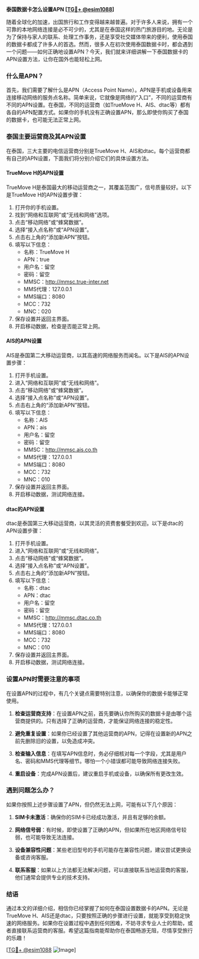 **泰国数据卡怎么设置APN [[TG💪+ @esim1088](https://t.me/s/esim1088)]**

随着全球化的加速，出国旅行和工作变得越来越普遍。对于许多人来说，拥有一个可靠的本地网络连接是必不可少的，尤其是在泰国这样的热门旅游目的地。无论是为了保持与家人的联系、处理工作事务，还是享受社交媒体带来的便利，使用泰国的数据卡都成了许多人的首选。然而，很多人在初次使用泰国数据卡时，都会遇到一个问题——如何正确地设置APN？今天，我们就来详细讲解一下泰国数据卡的APN设置方法，让你在国外也能轻松上网。

### 什么是APN？

首先，我们需要了解什么是APN（Access Point Name）。APN是手机或设备用来连接移动网络的服务点名称。简单来说，它就像是网络的“入口”，不同的运营商有不同的APN设置。在泰国，不同的运营商（如TrueMove H、AIS、dtac等）都有各自的APN配置方式。如果你的手机没有正确设置APN，那么即使你购买了泰国的数据卡，也可能无法正常上网。

### 泰国主要运营商及其APN设置

在泰国，三大主要的电信运营商分别是TrueMove H、AIS和dtac。每个运营商都有自己的APN设置，下面我们将分别介绍它们的具体设置方法。

#### TrueMove H的APN设置

TrueMove H是泰国最大的移动运营商之一，其覆盖范围广，信号质量较好。以下是TrueMove H的APN设置步骤：

1. 打开你的手机设置。
2. 找到“网络和互联网”或“无线和网络”选项。
3. 点击“移动网络”或“蜂窝数据”。
4. 选择“接入点名称”或“APN设置”。
5. 点击右上角的“添加新APN”按钮。
6. 填写以下信息：
   - 名称：TrueMove H
   - APN：true
   - 用户名：留空
   - 密码：留空
   - MMSC：http://mmsc.true-inter.net
   - MMS代理：127.0.0.1
   - MMS端口：8080
   - MCC：732
   - MNC：020
7. 保存设置并返回主界面。
8. 开启移动数据，检查是否能正常上网。

#### AIS的APN设置

AIS是泰国第二大移动运营商，以其高速的网络服务而闻名。以下是AIS的APN设置步骤：

1. 打开手机设置。
2. 进入“网络和互联网”或“无线和网络”。
3. 点击“移动网络”或“蜂窝数据”。
4. 选择“接入点名称”或“APN设置”。
5. 点击右上角的“添加新APN”按钮。
6. 填写以下信息：
   - 名称：AIS
   - APN：ais
   - 用户名：留空
   - 密码：留空
   - MMSC：http://mmsc.ais.co.th
   - MMS代理：127.0.0.1
   - MMS端口：8080
   - MCC：732
   - MNC：010
7. 保存设置并返回主界面。
8. 开启移动数据，测试网络连接。

#### dtac的APN设置

dtac是泰国第三大移动运营商，以其灵活的资费套餐受到欢迎。以下是dtac的APN设置步骤：

1. 打开手机设置。
2. 进入“网络和互联网”或“无线和网络”。
3. 点击“移动网络”或“蜂窝数据”。
4. 选择“接入点名称”或“APN设置”。
5. 点击右上角的“添加新APN”按钮。
6. 填写以下信息：
   - 名称：dtac
   - APN：dtac
   - 用户名：留空
   - 密码：留空
   - MMSC：http://mmsc.dtac.co.th
   - MMS代理：127.0.0.1
   - MMS端口：8080
   - MCC：732
   - MNC：010
7. 保存设置并返回主界面。
8. 开启移动数据，测试网络连接。

### 设置APN时需要注意的事项

在设置APN的过程中，有几个关键点需要特别注意，以确保你的数据卡能够正常使用。

1. **检查运营商支持**：在设置APN之前，首先要确认你所购买的数据卡是由哪个运营商提供的。只有选择了正确的运营商，才能保证网络连接的稳定性。
   
2. **避免重复设置**：如果你已经设置了其他运营商的APN，记得在设置新的APN之前先删除旧的设置，以免造成冲突。

3. **检查输入信息**：在填写APN信息时，务必仔细核对每一个字段，尤其是用户名、密码和MMS代理等细节。哪怕一个小错误都可能导致网络连接失败。

4. **重启设备**：完成APN设置后，建议重启手机或设备，以确保所有更改生效。

### 遇到问题怎么办？

如果你按照上述步骤设置了APN，但仍然无法上网，可能有以下几个原因：

1. **SIM卡未激活**：确保你的SIM卡已经成功激活，并且有足够的余额。
   
2. **网络信号弱**：有时候，即使设置了正确的APN，但如果所在地区网络信号较弱，也可能导致无法连接。

3. **设备兼容性问题**：某些老旧型号的手机可能存在兼容性问题，建议尝试更换设备或咨询客服。

4. **联系客服**：如果以上方法都无法解决问题，可以直接联系当地运营商的客服，他们通常会提供专业的技术支持。

### 结语

通过本文的详细介绍，相信你已经掌握了如何在泰国设置数据卡的APN。无论是TrueMove H、AIS还是dtac，只要按照正确的步骤进行设置，就能享受到稳定快速的网络服务。如果你在设置过程中遇到任何困难，不妨寻求专业人士的帮助，或者直接联系运营商的客服。希望这篇指南能帮助你在泰国畅游无阻，尽情享受旅行的乐趣！

[[TG💪+ @esim1088](https://t.me/s/esim1088) ![Image](https://i.postimg.cc/4NQfJmqS/Snipaste-2025-05-13-00-14-12.png)]